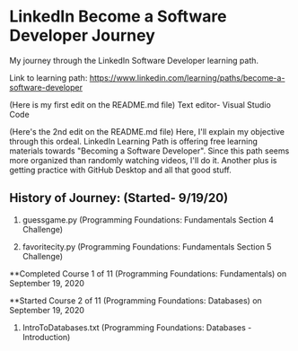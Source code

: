 # LinkedIn Become a Software Developer Journey
 My journey through the LinkedIn Software Developer learning path.

Link to learning path: https://www.linkedin.com/learning/paths/become-a-software-developer

(Here is my first edit on the README.md file)
Text editor- Visual Studio Code

(Here's the 2nd edit on the README.md file)
Here, I'll explain my objective through this ordeal. LinkedIn Learning Path is offering free learning materials towards "Becoming a Software Developer". Since this path seems more organized than randomly watching videos, I'll do it. Another plus is getting practice with GitHub Desktop and all that good stuff.

## History of Journey: (Started- 9/19/20)

1. guessgame.py (Programming Foundations: Fundamentals Section 4 Challenge)

2. favoritecity.py (Programming Foundations: Fundamentals Section 5 Challenge)

**Completed Course 1 of 11 (Programming Foundations: Fundamentals) on September 19, 2020

**Started Course 2 of 11 (Programming Foundations: Databases) on September 19, 2020

1. IntroToDatabases.txt (Programming Foundations: Databases - Introduction)
